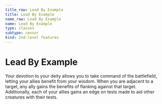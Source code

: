 ```yaml
---
title_raw: Lead By Example
title: Lead By Example
name_raw: Lead By Example
name: Lead By Example
type: classes
subtype: censor
kind: 2nd-level features
---
```


# Lead By Example

Your devotion to your deity allows you to take command of the battlefield, letting your allies benefit from your wisdom. When you are adjacent to a target, any ally gains the benefits of flanking against that target. Additionally, each of your allies gains an edge on tests made to aid other creatures with their tests.
